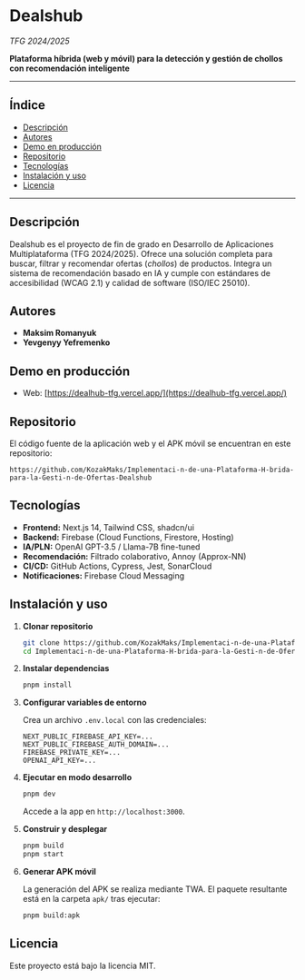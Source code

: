 # Dealshub

*TFG 2024/2025*

**Plataforma híbrida (web y móvil) para la detección y gestión de chollos con recomendación inteligente**

---

## Índice

- [Descripción](#descripción)
- [Autores](#autores)
- [Demo en producción](#demo-en-producción)
- [Repositorio](#repositorio)
- [Tecnologías](#tecnologías)
- [Instalación y uso](#instalación-y-uso)
- [Licencia](#licencia)

---

## Descripción

Dealshub es el proyecto de fin de grado en Desarrollo de Aplicaciones Multiplataforma (TFG 2024/2025). Ofrece una solución completa para buscar, filtrar y recomendar ofertas (*chollos*) de productos. Integra un sistema de recomendación basado en IA y cumple con estándares de accesibilidad (WCAG 2.1) y calidad de software (ISO/IEC 25010).

## Autores

- **Maksim Romanyuk**
- **Yevgenyy Yefremenko**

## Demo en producción

- Web: [https://dealhub-tfg.vercel.app/](https://dealhub-tfg.vercel.app/)

## Repositorio

El código fuente de la aplicación web y el APK móvil se encuentran en este repositorio:

```
https://github.com/KozakMaks/Implementaci-n-de-una-Plataforma-H-brida-para-la-Gesti-n-de-Ofertas-Dealshub
```

## Tecnologías

- **Frontend:** Next.js 14, Tailwind CSS, shadcn/ui
- **Backend:** Firebase (Cloud Functions, Firestore, Hosting)
- **IA/PLN:** OpenAI GPT-3.5 / Llama-7B fine-tuned
- **Recomendación:** Filtrado colaborativo, Annoy (Approx-NN)
- **CI/CD:** GitHub Actions, Cypress, Jest, SonarCloud
- **Notificaciones:** Firebase Cloud Messaging

## Instalación y uso

1. **Clonar repositorio**

   ```bash
   git clone https://github.com/KozakMaks/Implementaci-n-de-una-Plataforma-H-brida-para-la-Gesti-n-de-Ofertas-Dealshub.git
   cd Implementaci-n-de-una-Plataforma-H-brida-para-la-Gesti-n-de-Ofertas-Dealshub
   ```

2. **Instalar dependencias**

   ```bash
   pnpm install
   ```

3. **Configurar variables de entorno**

   Crea un archivo `.env.local` con las credenciales:

   ```text
   NEXT_PUBLIC_FIREBASE_API_KEY=...
   NEXT_PUBLIC_FIREBASE_AUTH_DOMAIN=...
   FIREBASE_PRIVATE_KEY=...
   OPENAI_API_KEY=...
   ```

4. **Ejecutar en modo desarrollo**

   ```bash
   pnpm dev
   ```

   Accede a la app en `http://localhost:3000`.

5. **Construir y desplegar**

   ```bash
   pnpm build
   pnpm start
   ```

6. **Generar APK móvil**

   La generación del APK se realiza mediante TWA. El paquete resultante está en la carpeta `apk/` tras ejecutar:

   ```bash
   pnpm build:apk
   ```

## Licencia

Este proyecto está bajo la licencia MIT.

